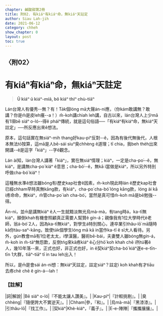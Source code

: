 ```yaml
---
chapter: 鹹酸甜第2冊
title: 附02. 有kiáⁿ有kiáⁿ命，無kiáⁿ天註定
author: Siau Lah-jih
date: 2021-06-12
category: chheh
show_chapter: 0
layout: post
toc: true
---
```


## 〈附02〉
# 有kiáⁿ有kiáⁿ命，無kiáⁿ天註定
> **Ū kiáⁿ ū kiáⁿ-miā, bô kiáⁿ thiⁿ chù-tiāⁿ**

Lán台灣人有優秀--無？有！Ta̍k個lóng mā大聲án-ni應，（你kám敢講無？敢講？你是m̄是皮leh癢--a！）m̄-koh講chiah leh講，自古以來，lán台灣人上少mā有1項bē siáⁿ o-ló--得ê pháiⁿ傳統，就是這句俗語──「有kiáⁿ有kiáⁿ命，無kiáⁿ天註定」──所反應出來ê想法。

原本，這句話實在無siáⁿ-mih thang好kau-piⁿ反對--ê，因為有後代無後代，人根本無法tō͘按算，這mā是人bē-sái siuⁿ臭chhèng ê道理；tī chia，我beh the̍h出來開講--ê是這字「kiáⁿ」--字ê觀念。

Lán ài知，lán台灣人講著「kiáⁿ」，實在無siáⁿ情理；kiáⁿ，一定是cha-po͘--ê，無kiáⁿ，是講無cha-po͘ kiáⁿ ê意思；cha-bó͘--ê，無kā i當做是kiáⁿ，所以另外特別呼做cha-bó͘ kiáⁿ！

這種無水準ê想法雖bóng有i歷史kap社會ê因素，m̄-koh現此時lán ê歷史kap社會已經chham早時真無kāng款，有kiáⁿ，cha-po͘ cha-bó͘ lóng kāng款，lóng ài kā i疼命命，無kiáⁿ，m̄管cha-po͘ iah cha-bó͘，當然是真可惜m̄-koh mā是bē勉強--得。

Án-ni，並m̄是講無kiáⁿ ê人一生就黯淡無光烏mà-mà，有tang時á，ka-tī無kiáⁿ，顛倒khah有機會照顧真正需要人幫贊ê gín-á；親像我有1位大學時代ê老師，翁á-bó͘ 2人，因為ka-tī無kiáⁿ，對學生á特別關心，連卒業引thâu-lō͘ mā隨時kā你tàu-saⁿ-kāng，致使ta̍k個學生lóng mā kā in當作ka-tī ê sī大人看待。另外，gún教會mā有1位老太太，i學漢醫，醫術bē-bái，夫妻雙人雖bóng無gín-á，m̄-koh in m̄-tāⁿ無怨歎，反倒tńg來kā疼kiáⁿ ê心分hō͘ koh khah chē i所tú著ê人，幾10年落--來，正式也好，非正式也好，in ê契kiáⁿ契cha-bó͘ kiáⁿ遂e-e-tīn-tīn 1大群，tiāⁿ-tiāⁿ tī in tau leh出入！

所以，是m̄是會sái án-ni想：無kiáⁿ天註定，註定siáⁿ？註定i koh khah有才tiāu去疼chē chē ê gín-á--lah！


### 【註解】

|詞|解說|
|Bē siáⁿ o-ló|『不能太讓人讚美』。|
|Kau-piⁿ|『計較挑剔』。|
|臭chhèng|『隨便誇大不實逆天』。|
|Chham|參，『和』。|
|烏mà-mà|『黑漆漆』。|
|引thâu-lō͘|『找工作』。|
|契kiáⁿ|Khè-kiáⁿ，『義子』。|
|E-e-陣陣|『攜攜攘攘』。|
